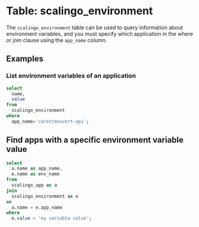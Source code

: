 # Table: scalingo_environment

The `scalingo_environment` table can be used to query information about environment variables, and you must specify which application in the where or join clause using the `app_name` column.

## Examples

### List environment variables of an application

```sql
select
  name,
  value
from
  scalingo_environment
where
  app_name='caresteouvert-api';
```

## Find apps with a specific environment variable value

```sql
select
  a.name as app_name,
  e.name as env_name
from
  scalingo_app as a
join
  scalingo_environment as e
on
  a.name = e.app_name
where
  e.value = 'my variable value';
```
